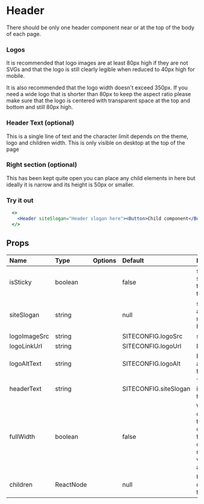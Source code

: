 # Header

There should be only one header component near or at the top of the body of each page.

### Logos

It is recommended that logo images are at least 80px high if they are not SVGs and that the logo is still clearly legible when reduced to 40px high for mobile.

It is also recommended that the logo width doesn't exceed 350px. If you need a wide logo that is shorter than 80px to keep the aspect ratio please make sure that the logo is centered with transparent space at the top and bottom and still 80px high.

### Header Text (optional)

This is a single line of text and the character limit depends on the theme, logo and children width. This is only visible on desktop at the top of the page

### Right section (optional)

This has been kept quite open you can place any child elements in here but ideally it is narrow and its height is 50px or smaller.

### Try it out

```.jsx
  <>
    <Header siteSlogan="Header slogan here"><Button>Child component</Button></Header>
  </>
```

## Props

| Name         | Type      | Options | Default               | Description                                                                                                                                       |
| :----------- | :-------- | :-----: | :-------------------- | :------------------------------------------------------------------------------------------------------------------------------------------------ |
| isSticky     | boolean   |         | false                 | should header stick to the top of the page when the user scrolls                                                                                  |
| siteSlogan   | string    |         | null                  | slogan that appears in the middle of the header                                                                                                   |
| logoImageSrc | string    |         | SITECONFIG.logoSrc    | src of logo image                                                                                                                                 |
| logoLinkUrl  | string    |         | SITECONFIG.logoUrl    | Logo link URL                                                                                                                                     |
| logoAltText  | string    |         | SITECONFIG.logoAlt    | Logo link alternative text for accessibility                                                                                                      |
| headerText   | string    |         | SITECONFIG.siteSlogan | Text that appears in the center of the header                                                                                                     |
| fullWidth    | boolean   |         | false                 | When true header content stretches to the width of its container when false header content honours maxContentWidth value in theme and is centered |
| children     | ReactNode |         | null                  | Used to place components on the right side                                                                                                        |
